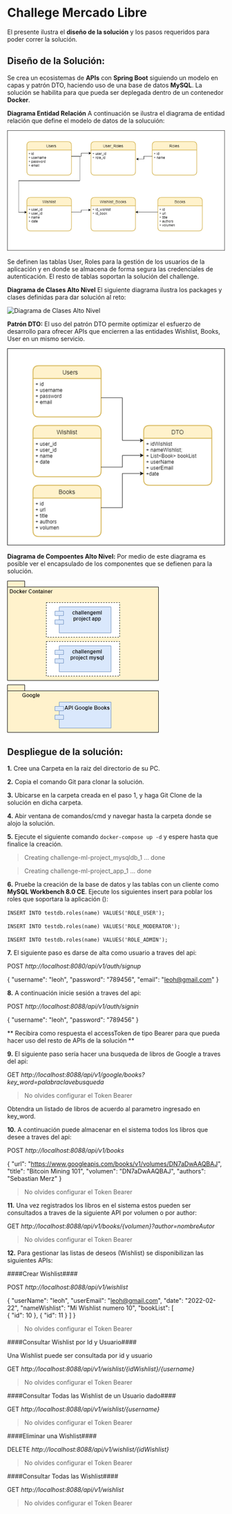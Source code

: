 # Challege Mercado Libre
El presente ilustra el **diseño de la solución** y los pasos requeridos para poder correr la solución.

## Diseño de la Solución:
Se crea un ecosistemas de **APIs** con **Spring Boot** siguiendo un modelo en capas y patrón DTO, haciendo uso de una base de datos **MySQL**. La solución se habilita para que pueda ser deplegada dentro de un contenedor **Docker**.

**Diagrama Entidad Relación**
A continuación se ilustra el diagrama de entidad relación que define el modelo de datos de la solucuión:

![Diagrama Entidad Relacion](Diagrams-MER.png)

Se definen las tablas User, Roles para la gestión de los usuarios de la aplicación y en donde se almacena de forma segura las credenciales de autenticación. El resto de tablas soportan la solución del challenge.

**Diagrama de Clases Alto Nivel**
El siguiente diagrama ilustra los packages y clases definidas para dar solución al reto:

![Diagrama de Clases Alto Nivel](Diagrams-Class.png)

**Patrón DTO:**
El uso del patrón DTO permite optimizar el esfuerzo de desarrollo para ofrecer APIs que encierren a las entidades Wishlist, Books, User en un mismo servicio.

![Diagrama Patron DTO](Diagrams-DTOs.png)

**Diagrama de Compoentes Alto Nivel:**
Por medio de este diagrama es posible ver el encapsulado de los componentes que se defienen para la solución.

![Diagrama de Componentes Alto Nivel](Diagrams-Componentes.png)

## Despliegue de la solución:
**1.** Cree una Carpeta en la raiz del directorio de su PC.

**2.** Copia el comando Git para clonar la solución.

**3.** Ubicarse en la carpeta creada en el paso 1, y haga Git Clone de la solución en dicha carpeta.

**4.** Abir ventana de comandos/cmd y navegar hasta la carpeta donde se alojo la solución.

**5.** Ejecute el siguiente comando `docker-compose up -d`  y espere hasta que finalice la creación.

> Creating challenge-ml-project_mysqldb_1 ... done

> Creating challenge-ml-project_app_1     ... done

**6.** Pruebe la creación de la base de datos y las tablas con un cliente como **MySQL Workbench 8.0 CE**. Ejecute los siguientes insert para poblar los roles que soportara la aplicación ():

`INSERT INTO testdb.roles(name) VALUES('ROLE_USER');`

`INSERT INTO testdb.roles(name) VALUES('ROLE_MODERATOR');`

`INSERT INTO testdb.roles(name) VALUES('ROLE_ADMIN');`

**7.** El siguiente paso es darse de alta como usuario a traves del api:

POST *http://localhost:8080/api/v1/auth/signup*

{
    "username": "leoh",
    "password": "789456",
    "email": "leoh@gmail.com"
}

**8.** A continuación inicie sesión a traves del api:

POST *http://localhost:8088/api/v1/auth/signin*

{
    "username": "leoh",
    "password": "789456"
}

** Recibira como respuesta el accessToken de tipo Bearer para que pueda hacer uso del resto de APIs de la solución **

**9.** El siguiente paso sería hacer una busqueda de libros de Google a traves del api:

GET *http://localhost:8088/api/v1/google/books?key_word=palabraclavebusqueda*

> No olvides configurar el Token Bearer

Obtendra un listado de libros de acuerdo al parametro ingresado en key_word.


**10.** A continuación puede almacenar en el sistema todos los libros que desee a traves del api:

POST *http://localhost:8088/api/v1/books*

{
        "url": "https://www.googleapis.com/books/v1/volumes/DN7aDwAAQBAJ",
        "title": "Bitcoin Mining 101",
        "volumen": "DN7aDwAAQBAJ",
        "authors": "Sebastian Merz"
}

> No olvides configurar el Token Bearer

**11.** Una vez registrados los libros en el sistema estos pueden ser consultados a traves de la siguiente API por volumen o por author:

GET *http://localhost:8088/api/v1/books/{volumen}?author=nombreAutor*

> No olvides configurar el Token Bearer

**12.** Para gestionar las listas de deseos (Wishlist) se disponibilizan las siguientes APIs:

####Crear Wishlist####

POST *http://localhost:8088/api/v1/wishlist*


{
    "userName": "leoh",
    "userEmail": "leoh@gmail.com",
    "date": "2022-02-22",
	"nameWishlist": "Mi Wishlist numero 10",
    "bookList": [        
        {
            "id": 10
        },
        {
            "id": 11
        }
    ]
}

> No olvides configurar el Token Bearer

####Consultar Wishlist por Id y Usuario####

Una Wishlist puede ser consultada por id y usuario

GET *http://localhost:8088/api/v1/wishlist/{idWishlist}/{username}*

> No olvides configurar el Token Bearer

####Consultar Todas las Wishlist de un Usuario dado####

GET *http://localhost:8088/api/v1/wishlist/{username}*

> No olvides configurar el Token Bearer


####Eliminar una Wishlist####

DELETE *http://localhost:8088/api/v1/wishlist/{idWishlist}*

> No olvides configurar el Token Bearer


####Consultar Todas las Wishlist####

GET *http://localhost:8088/api/v1/wishlist*

> No olvides configurar el Token Bearer